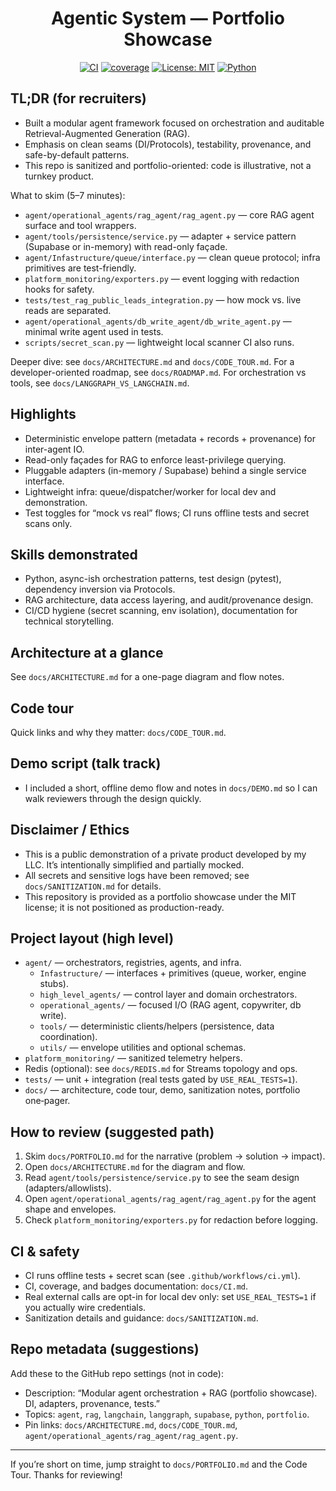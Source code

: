 <div align="center">

# Agentic System — Portfolio Showcase

[![CI](https://github.com/BoonBoonBoonBoon/Agentic-System-Public/actions/workflows/ci.yml/badge.svg?branch=main)](https://github.com/BoonBoonBoonBoon/Agentic-System-Public/actions/workflows/ci.yml)
[![coverage](https://img.shields.io/endpoint?url=https://raw.githubusercontent.com/BoonBoonBoonBoon/Agentic-System-Public/refs/heads/main/coverage-badge.json)](#)
[![License: MIT](https://img.shields.io/badge/License-MIT-blue.svg)](LICENSE)
[![Python](https://img.shields.io/badge/Python-3.10%2B-blue)](requirements.txt)

</div>

## TL;DR (for recruiters)
- Built a modular agent framework focused on orchestration and auditable Retrieval-Augmented Generation (RAG).
- Emphasis on clean seams (DI/Protocols), testability, provenance, and safe-by-default patterns.
- This repo is sanitized and portfolio-oriented: code is illustrative, not a turnkey product.

What to skim (5–7 minutes):
- `agent/operational_agents/rag_agent/rag_agent.py` — core RAG agent surface and tool wrappers.
- `agent/tools/persistence/service.py` — adapter + service pattern (Supabase or in-memory) with read-only façade.
- `agent/Infastructure/queue/interface.py` — clean queue protocol; infra primitives are test-friendly.
- `platform_monitoring/exporters.py` — event logging with redaction hooks for safety.
- `tests/test_rag_public_leads_integration.py` — how mock vs. live reads are separated.
 - `agent/operational_agents/db_write_agent/db_write_agent.py` — minimal write agent used in tests.
 - `scripts/secret_scan.py` — lightweight local scanner CI also runs.

Deeper dive: see `docs/ARCHITECTURE.md` and `docs/CODE_TOUR.md`. For a developer-oriented roadmap, see `docs/ROADMAP.md`. For orchestration vs tools, see `docs/LANGGRAPH_VS_LANGCHAIN.md`.

## Highlights
- Deterministic envelope pattern (metadata + records + provenance) for inter-agent IO.
- Read-only façades for RAG to enforce least-privilege querying.
- Pluggable adapters (in-memory / Supabase) behind a single service interface.
- Lightweight infra: queue/dispatcher/worker for local dev and demonstration.
- Test toggles for “mock vs real” flows; CI runs offline tests and secret scans only.

## Skills demonstrated
- Python, async-ish orchestration patterns, test design (pytest), dependency inversion via Protocols.
- RAG architecture, data access layering, and audit/provenance design.
- CI/CD hygiene (secret scanning, env isolation), documentation for technical storytelling.

## Architecture at a glance
See `docs/ARCHITECTURE.md` for a one-page diagram and flow notes.

## Code tour
Quick links and why they matter: `docs/CODE_TOUR.md`.

## Demo script (talk track)
- I included a short, offline demo flow and notes in `docs/DEMO.md` so I can walk reviewers through the design quickly.

## Disclaimer / Ethics
- This is a public demonstration of a private product developed by my LLC. It’s intentionally simplified and partially mocked.
- All secrets and sensitive logs have been removed; see `docs/SANITIZATION.md` for details.
- This repository is provided as a portfolio showcase under the MIT license; it is not positioned as production-ready.

## Project layout (high level)
- `agent/` — orchestrators, registries, agents, and infra.
  - `Infastructure/` — interfaces + primitives (queue, worker, engine stubs).
  - `high_level_agents/` — control layer and domain orchestrators.
  - `operational_agents/` — focused I/O (RAG agent, copywriter, db write).
  - `tools/` — deterministic clients/helpers (persistence, data coordination).
  - `utils/` — envelope utilities and optional schemas.
- `platform_monitoring/` — sanitized telemetry helpers.
- Redis (optional): see `docs/REDIS.md` for Streams topology and ops.
- `tests/` — unit + integration (real tests gated by `USE_REAL_TESTS=1`).
- `docs/` — architecture, code tour, demo, sanitization notes, portfolio one‑pager.

## How to review (suggested path)
1. Skim `docs/PORTFOLIO.md` for the narrative (problem → solution → impact).
2. Open `docs/ARCHITECTURE.md` for the diagram and flow.
3. Read `agent/tools/persistence/service.py` to see the seam design (adapters/allowlists).
4. Open `agent/operational_agents/rag_agent/rag_agent.py` for the agent shape and envelopes.
5. Check `platform_monitoring/exporters.py` for redaction before logging.

## CI & safety
- CI runs offline tests + secret scan (see `.github/workflows/ci.yml`).
- CI, coverage, and badges documentation: `docs/CI.md`.
- Real external calls are opt-in for local dev only: set `USE_REAL_TESTS=1` if you actually wire credentials.
- Sanitization details and guidance: `docs/SANITIZATION.md`.

## Repo metadata (suggestions)
Add these to the GitHub repo settings (not in code):
- Description: “Modular agent orchestration + RAG (portfolio showcase). DI, adapters, provenance, tests.”
- Topics: `agent`, `rag`, `langchain`, `langgraph`, `supabase`, `python`, `portfolio`.
- Pin links: `docs/ARCHITECTURE.md`, `docs/CODE_TOUR.md`, `agent/operational_agents/rag_agent/rag_agent.py`.

---

If you’re short on time, jump straight to `docs/PORTFOLIO.md` and the Code Tour. Thanks for reviewing!

